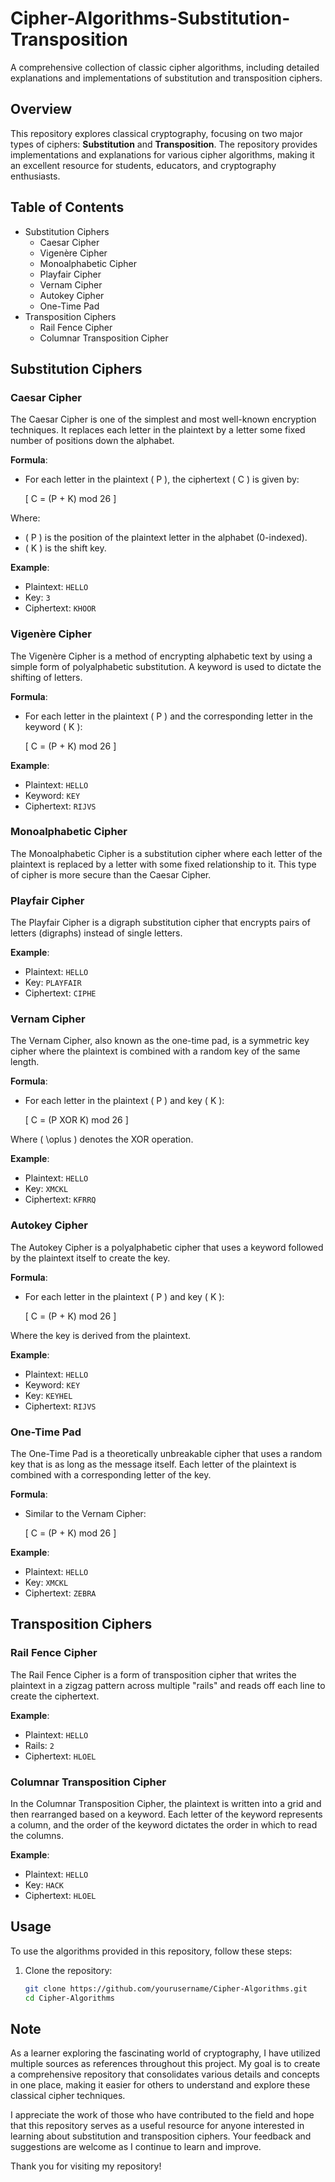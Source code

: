 # Cipher-Algorithms-Substitution-Transposition
A comprehensive collection of classic cipher algorithms, including detailed explanations and implementations of substitution and transposition ciphers.

## Overview
This repository explores classical cryptography, focusing on two major types of ciphers: **Substitution** and **Transposition**. The repository provides implementations and explanations for various cipher algorithms, making it an excellent resource for students, educators, and cryptography enthusiasts.

## Table of Contents
- Substitution Ciphers
  - Caesar Cipher
  - Vigenère Cipher
  - Monoalphabetic Cipher
  - Playfair Cipher
  - Vernam Cipher
  - Autokey Cipher
  - One-Time Pad
- Transposition Ciphers
  - Rail Fence Cipher
  - Columnar Transposition Cipher

## Substitution Ciphers

### Caesar Cipher
The Caesar Cipher is one of the simplest and most well-known encryption techniques. It replaces each letter in the plaintext by a letter some fixed number of positions down the alphabet.

**Formula**:
- For each letter in the plaintext \( P \), the ciphertext \( C \) is given by:
  
  \[
  C = (P + K) mod 26
  \]
  
Where:
- \( P \) is the position of the plaintext letter in the alphabet (0-indexed).
- \( K \) is the shift key.

**Example**:
- Plaintext: `HELLO`
- Key: `3`
- Ciphertext: `KHOOR`

### Vigenère Cipher
The Vigenère Cipher is a method of encrypting alphabetic text by using a simple form of polyalphabetic substitution. A keyword is used to dictate the shifting of letters.

**Formula**:
- For each letter in the plaintext \( P \) and the corresponding letter in the keyword \( K \):
  
  \[
  C = (P + K) mod 26
  \]

**Example**:
- Plaintext: `HELLO`
- Keyword: `KEY`
- Ciphertext: `RIJVS`

### Monoalphabetic Cipher
The Monoalphabetic Cipher is a substitution cipher where each letter of the plaintext is replaced by a letter with some fixed relationship to it. This type of cipher is more secure than the Caesar Cipher.

### Playfair Cipher
The Playfair Cipher is a digraph substitution cipher that encrypts pairs of letters (digraphs) instead of single letters.

**Example**:
- Plaintext: `HELLO`
- Key: `PLAYFAIR`
- Ciphertext: `CIPHE`

### Vernam Cipher
The Vernam Cipher, also known as the one-time pad, is a symmetric key cipher where the plaintext is combined with a random key of the same length.

**Formula**:
- For each letter in the plaintext \( P \) and key \( K \):
  
  \[
  C = (P XOR K) mod 26
  \]

Where \( \oplus \) denotes the XOR operation.

**Example**:
- Plaintext: `HELLO`
- Key: `XMCKL`
- Ciphertext: `KFRRQ`

### Autokey Cipher
The Autokey Cipher is a polyalphabetic cipher that uses a keyword followed by the plaintext itself to create the key.

**Formula**:
- For each letter in the plaintext \( P \) and key \( K \):
  
  \[
  C = (P + K) mod 26
  \]

Where the key is derived from the plaintext.

**Example**:
- Plaintext: `HELLO`
- Keyword: `KEY`
- Key: `KEYHEL`
- Ciphertext: `RIJVS`

### One-Time Pad
The One-Time Pad is a theoretically unbreakable cipher that uses a random key that is as long as the message itself. Each letter of the plaintext is combined with a corresponding letter of the key.

**Formula**:
- Similar to the Vernam Cipher:
  
  \[
  C = (P + K) mod 26
  \]

**Example**:
- Plaintext: `HELLO`
- Key: `XMCKL`
- Ciphertext: `ZEBRA`

## Transposition Ciphers

### Rail Fence Cipher
The Rail Fence Cipher is a form of transposition cipher that writes the plaintext in a zigzag pattern across multiple "rails" and reads off each line to create the ciphertext.

**Example**:
- Plaintext: `HELLO`
- Rails: `2`
- Ciphertext: `HLOEL`

### Columnar Transposition Cipher
In the Columnar Transposition Cipher, the plaintext is written into a grid and then rearranged based on a keyword. Each letter of the keyword represents a column, and the order of the keyword dictates the order in which to read the columns.

**Example**:
- Plaintext: `HELLO`
- Key: `HACK`
- Ciphertext: `HLOEL`

## Usage
To use the algorithms provided in this repository, follow these steps:

1. Clone the repository:
   ```bash
   git clone https://github.com/yourusername/Cipher-Algorithms.git
   cd Cipher-Algorithms
## Note

As a learner exploring the fascinating world of cryptography, I have utilized multiple sources as references throughout this project. My goal is to create a comprehensive repository that consolidates various details and concepts in one place, making it easier for others to understand and explore these classical cipher techniques.

I appreciate the work of those who have contributed to the field and hope that this repository serves as a useful resource for anyone interested in learning about substitution and transposition ciphers. Your feedback and suggestions are welcome as I continue to learn and improve.

Thank you for visiting my repository!


